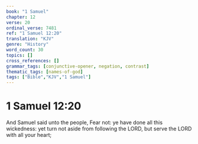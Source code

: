 ```yaml
---
book: "1 Samuel"
chapter: 12
verse: 20
ordinal_verse: 7481
ref: "1 Samuel 12:20"
translation: "KJV"
genre: "History"
word_count: 30
topics: []
cross_references: []
grammar_tags: [conjunctive-opener, negation, contrast]
thematic_tags: [names-of-god]
tags: ["Bible","KJV","1 Samuel"]
---
```


# 1 Samuel 12:20

And Samuel said unto the people, Fear not: ye have done all this wickedness: yet turn not aside from following the LORD, but serve the LORD with all your heart;
